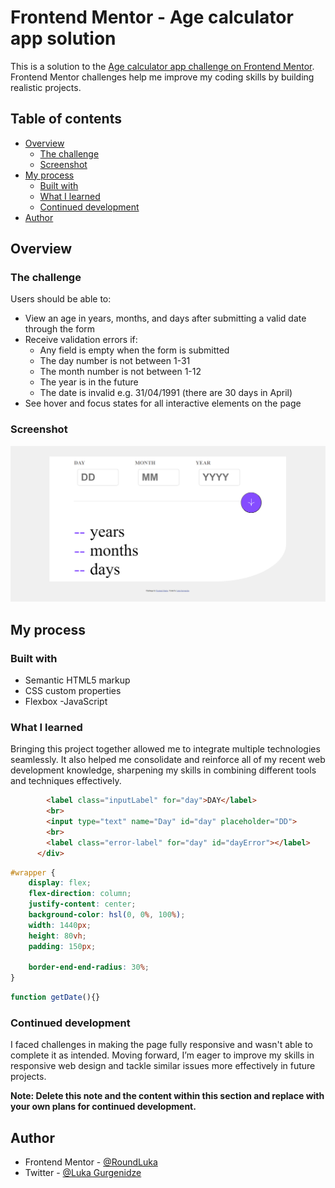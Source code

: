 # Frontend Mentor - Age calculator app solution

This is a solution to the [Age calculator app challenge on Frontend Mentor](https://www.frontendmentor.io/challenges/age-calculator-app-dF9DFFpj-Q). Frontend Mentor challenges help me improve my coding skills by building realistic projects. 

## Table of contents

- [Overview](#overview)
  - [The challenge](#the-challenge)
  - [Screenshot](#screenshot)
- [My process](#my-process)
  - [Built with](#built-with)
  - [What I learned](#what-i-learned)
  - [Continued development](#continued-development)
- [Author](#author)

## Overview

### The challenge

Users should be able to:

- View an age in years, months, and days after submitting a valid date through the form
- Receive validation errors if:
  - Any field is empty when the form is submitted
  - The day number is not between 1-31
  - The month number is not between 1-12
  - The year is in the future
  - The date is invalid e.g. 31/04/1991 (there are 30 days in April)
- See hover and focus states for all interactive elements on the page

### Screenshot

![](./design/result.png)

## My process

### Built with

- Semantic HTML5 markup
- CSS custom properties
- Flexbox
-JavaScript

### What I learned

Bringing this project together allowed me to integrate multiple technologies seamlessly. It also helped me consolidate and reinforce all of my recent web development knowledge, sharpening my skills in combining different tools and techniques effectively.

```html
        <label class="inputLabel" for="day">DAY</label>
        <br>
        <input type="text" name="Day" id="day" placeholder="DD">
        <br>
        <label class="error-label" for="day" id="dayError"></label>
      </div>
```
```css
#wrapper {
    display: flex;
    flex-direction: column;
    justify-content: center;
    background-color: hsl(0, 0%, 100%);
    width: 1440px;
    height: 80vh;
    padding: 150px;

    border-end-end-radius: 30%;
}
```
```js
function getDate(){}
```

### Continued development 

I faced challenges in making the page fully responsive and wasn't able to complete it as intended. Moving forward, I’m eager to improve my skills in responsive web design and tackle similar issues more effectively in future projects.

**Note: Delete this note and the content within this section and replace with your own plans for continued development.**

## Author

- Frontend Mentor - [@RoundLuka](https://www.frontendmentor.io/profile/RoundLuka)
- Twitter - [@Luka Gurgenidze](https://x.com/RoundyLuka)

